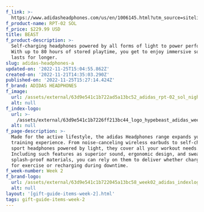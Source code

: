 ```yaml
---
f_link: >-
  https://www.adidasheadphones.com/us/en/1006145.html?utm_source=sitelink&amp;utm_medium=hypebeast&amp;utm_campaign=giftindex_marketing_us_202211&amp;utm_content=rpt02sol
f_product-name: RPT-02 SOL
f_price: $229.99 USD
title: BEAST
f_product-description: >-
  Self-charging headphones powered by all forms of light to power performance.
  With up to 80 hours of stored playtime, you get to enjoy immersive sound that
  lasts for longer.
slug: adidas-headphones-a
updated-on: '2022-11-25T15:04:55.862Z'
created-on: '2022-11-21T14:35:03.290Z'
published-on: '2022-11-25T15:27:14.424Z'
f_brand: ADIDAS HEADPHONES
f_image:
  url: /assets/external/63d9e541c1b722ad5a13bc52_adidas_rpt-02_sol_nightgrey_02.png
  alt: null
f_index-logo:
  url: >-
    /assets/external/63d9e541c1b7226ff213bc44_logo_hypebeast_adidas_week04_v2.svg
  alt: null
f_page-description: >-
  Made for the active lifestyle, the adidas Headphones range expands your
  training experience. From noise-canceling wireless earbuds to self-charging
  sport headphones powered by light, they cover all your workout needs.
  Including such features as superior sound, ergonomic design, and sweat-and
  splash-proof materials, you can rely on them to deliver whether charging up
  for exercise or recharging during downtime.
f_week-number: Week 2
f_brand-logo:
  url: /assets/external/63d9e541c1b722045a13bc58_week02_adidas_indexlogo-white.png
  alt: null
layout: '[gift-guide-items-week-2].html'
tags: gift-guide-items-week-2
---
```



